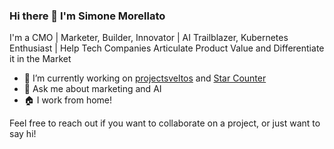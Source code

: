 ### Hi there 👋 I'm Simone Morellato

I'm a CMO | Marketer, Builder, Innovator | AI Trailblazer, Kubernetes Enthusiast | Help Tech Companies Articulate Product Value and Differentiate it in the Market

- 🔭 I’m currently working on [projectsveltos](https://github.com/projectsveltos) and [Star Counter](starcounter.vercel.app)
- 💬 Ask me about marketing and AI
- 🏠 I work from home!


Feel free to reach out if you want to collaborate on a project, or just want to say hi!
